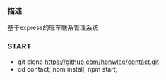 ### 描述
基于express的班车联系管理系统

### START
* git clone https://github.com/honwlee/contact.git
* cd contact; npm install; npm start;


